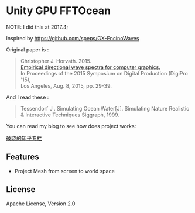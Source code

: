 # Unity GPU FFTOcean

NOTE: I did this at 2017.4;  

Inspired by https://github.com/speps/GX-EncinoWaves

Original paper is :

> Christopher J. Horvath. 2015.   
> [Empirical directional wave spectra for computer graphics.](http://dl.acm.org/authorize?N90195)   
> In Proceedings of the 2015 Symposium on Digital Production (DigiPro '15),   
> Los Angeles, Aug. 8, 2015, pp. 29-39. 

And I read these :

> Tessendorf J . Simulating Ocean Water[J]. Simulating Nature Realistic & Interactive Techniques Siggraph, 1999.

You can read my blog to see how does project works:

[破晓的知乎专栏](https://zhuanlan.zhihu.com/p/53241188)

## Features 

* Project Mesh from screen to world space

## License

Apache License, Version 2.0